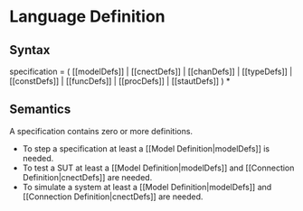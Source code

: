 # Language Definition

## Syntax

specification = 
( [[modelDefs]]
 &#124; [[cnectDefs]]
 &#124; [[chanDefs]]
 &#124; [[typeDefs]]
 &#124; [[constDefs]]
 &#124; [[funcDefs]]
 &#124; [[procDefs]]
 &#124; [[stautDefs]]
) *


## Semantics

A specification contains zero or more definitions.
* To step a specification at least a [[Model Definition|modelDefs]] is needed.
* To test a SUT at least a [[Model Definition|modelDefs]] and [[Connection Definition|cnectDefs]] are needed.
* To simulate a system at least a [[Model Definition|modelDefs]] and [[Connection Definition|cnectDefs]] are needed.